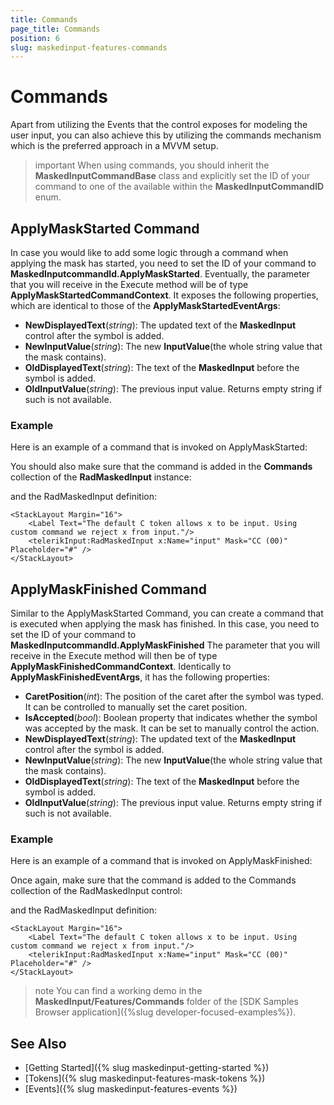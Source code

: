 ```yaml
---
title: Commands
page_title: Commands
position: 6
slug: maskedinput-features-commands
---
```


# Commands

Apart from utilizing the Events that the control exposes for modeling the user input, you can also achieve this by utilizing the commands mechanism which is the preferred approach in a MVVM setup.

>important When using commands, you should inherit the **MaskedInputCommandBase** class and explicitly set the ID of your command to one of the available within the **MaskedInputCommandID** enum. 

## ApplyMaskStarted Command

In case you would like to add some logic through a command when applying the mask has started, you need to set the ID of your command to **MaskedInputcommandId.ApplyMaskStarted**. Eventually, the parameter that you will receive in the Execute method will be of type **ApplyMaskStartedCommandContext**. It exposes the following properties, which are identical to those of the **ApplyMaskStartedEventArgs**:

* **NewDisplayedText**(*string*): The updated text of the **MaskedInput** control after the symbol is added.
* **NewInputValue**(*string*): The new **InputValue**(the whole string value that the mask contains).
* **OldDisplayedText**(*string*): The text of the **MaskedInput** before the symbol is added.
* **OldInputValue**(*string*): The previous input value. Returns empty string if such is not available. 

### Example

Here is an example of a command that is invoked on ApplyMaskStarted:

<snippet id='maskedinput-features-commands-applymaskstarted-implementation'/> 

You should also make sure that the command is added in the **Commands** collection of the **RadMaskedInput** instance:

<snippet id='maskedinput-features-commands-applymaskstarted-added'/> 

and the RadMaskedInput definition:

```XAML
<StackLayout Margin="16">
    <Label Text="The default C token allows x to be input. Using custom command we reject x from input."/>
    <telerikInput:RadMaskedInput x:Name="input" Mask="CC (00)" Placeholder="#" />
</StackLayout>
```

## ApplyMaskFinished Command

Similar to the ApplyMaskStarted Command, you can create a command that is executed when applying the mask has finished. In this case, you need to set the ID of your command to **MaskedInputcommandId.ApplyMaskFinished** The parameter that you will receive in the Execute method will then be of type **ApplyMaskFinishedCommandContext**. Identically to **ApplyMaskFinishedEventArgs**, it has the following properties:

* **CaretPosition**(*int*): The position of the caret after the symbol was typed. It can be controlled to manually set the caret position.
* **IsAccepted**(*bool*): Boolean property that indicates whether the symbol was accepted by the mask. It can be set to manually control the action.
* **NewDisplayedText**(*string*): The updated text of the **MaskedInput** control after the symbol is added.
* **NewInputValue**(*string*): The new **InputValue**(the whole string value that the mask contains).
* **OldDisplayedText**(*string*): The text of the **MaskedInput** before the symbol is added.
* **OldInputValue**(*string*): The previous input value. Returns empty string if such is not available. 

### Example

Here is an example of a command that is invoked on ApplyMaskFinished:

<snippet id='maskedinput-features-commands-applymaskfinished-implementation'/> 

Once again, make sure that the command is added to the Commands collection of the RadMaskedInput control:

<snippet id='maskedinput-features-commands-applymaskfinished-added'/>

and the RadMaskedInput definition:

```XAML
<StackLayout Margin="16">
    <Label Text="The default C token allows x to be input. Using custom command we reject x from input."/>
    <telerikInput:RadMaskedInput x:Name="input" Mask="CC (00)" Placeholder="#" />
</StackLayout>
```

>note You can find a working demo in the **MaskedInput/Features/Commands** folder of the [SDK Samples Browser application]({%slug developer-focused-examples%}). 

## See Also

* [Getting Started]({% slug maskedinput-getting-started %})
* [Tokens]({% slug maskedinput-features-mask-tokens %})
* [Events]({% slug maskedinput-features-events %})